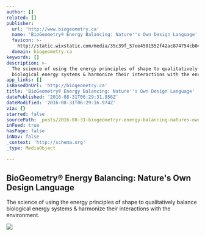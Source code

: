 ```yaml
---
author: []
related: []
publisher:
  url: 'http://www.biogeometry.ca'
  name: 'BioGeometry® Energy Balancing: Nature''s Own Design Language'
  favicon: >-
    http://static.wixstatic.com/media/35c39f_57ee4501552f42ac874754cb047f040e.jpg/v1/fill/w_16%2Ch_16%2Clg_1/35c39f_57ee4501552f42ac874754cb047f040e.jpg
  domain: biogeometry.ca
keywords: []
description: >-
  The science of using the energy principles of shape to qualitatively balance
  biological energy systems & harmonize their interactions with the environment.
app_links: []
isBasedOnUrl: 'http://biogeometry.ca'
title: 'BioGeometry® Energy Balancing: Nature''s Own Design Language'
datePublished: '2016-08-31T06:29:31.956Z'
dateModified: '2016-08-31T06:29:16.974Z'
via: {}
starred: false
sourcePath: _posts/2016-08-31-biogeometryr-energy-balancing-natures-own-design-language.md
inFeed: true
hasPage: false
inNav: false
_context: 'http://schema.org'
_type: MediaObject

---
```

<article style=""><h1>BioGeometry® Energy Balancing: Nature's Own Design Language</h1><p>The science of using the energy principles of shape to qualitatively balance biological energy systems &amp; harmonize their interactions with the environment.</p><img src="https://static.wixstatic.com/media/35c39f_b40a7751678e459c8cf6f57bbe7bc064.jpg" /></article>